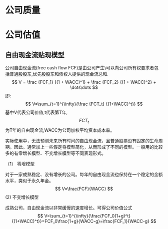 # 公司质量



# 公司估值

## 自由现金流贴现模型

公司自由现金流(free  cash flow FCF)是由公司产生\可以向公司所有权要求者包括普通股股东,优先股股东和债权人提供的现金流总和.
$$
V = \frac {FCF_1} {(1 + WACC)^1} + \frac {FCF_2} {(1 + WACC)^2} + \dots\dots 
$$
即:
$$
V=\sum_{t=1}^{\infty}{\frac {FCT_t} {(1+WACC)^t}}
$$
基中V代表公司价值,t代表第T年,$$FCT_t$$为T年的自由现金流,WACC为公司加权平均资本成本率。

实际使用中，无法预测未来所有时间的自由现金流，且普通股票没有固定的生命周期。因此。通常加上一些假定将模型简化，从而形成了不同的模型。一般用的比较多的有零增长模型、不变增长模型等不同表现形式。

（1） 零增模型

对于一家成熟稳定、没有增长的公司。每年的自由现金流也保持在一个稳定的金额水平，类似于永久年金。
$$
V=\frac{FCF}{WACC}
$$
(2) 不变增长模型

成熟公司，自由现金流以非常缓慢的速度增长。可得公司价值公式
$$
V=\sum_{t=1}^{\infty}{\frac{FCF_0(1+g)^t}{(1+WACC)^t}}=FCF_0\frac{1+g}{WACC-g}=\frac{FCF_1}{WACC-g}
$$




















